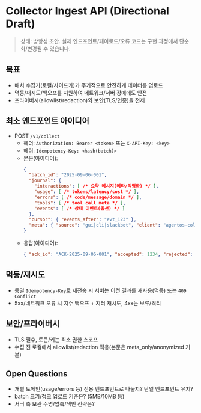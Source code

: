 # Collector Ingest API (Directional Draft)

> 상태: 방향성 초안. 실제 엔드포인트/페이로드/오류 코드는 구현 과정에서 단순화/변경될 수 있습니다.

## 목표

- 배치 수집기(로컬/사이드카)가 주기적으로 안전하게 데이터를 업로드
- 멱등/재시도/백오프를 지원하여 네트워크/서버 장애에도 안전
- 프라이버시(allowlist/redaction)와 보안(TLS/인증)을 전제

## 최소 엔드포인트 아이디어

- POST `/v1/collect`
  - 헤더: `Authorization: Bearer <token>` 또는 `X-API-Key: <key>`
  - 헤더: `Idempotency-Key: <hash(batch)>`
  - 본문(아이디어):
    ```json
    {
      "batch_id": "2025-09-06-001",
      "journal": {
        "interactions": [ /* 요약 메시지(메타/익명화) */ ],
        "usage": [ /* tokens/latency/cost */ ],
        "errors": [ /* code/message/domain */ ],
        "tools": [ /* tool call meta */ ],
        "events": [ /* 상태 이벤트(옵션) */ ]
      },
      "cursor": { "events_after": "evt_123" },
      "meta": { "source": "gui|cli|slackbot", "client": "agentos-collector/0.1" }
    }
    ```
  - 응답(아이디어):
    ```json
    { "ack_id": "ACK-2025-09-06-001", "accepted": 1234, "rejected": 0 }
    ```

## 멱등/재시도

- 동일 `Idempotency-Key`로 재전송 시 서버는 이전 결과를 재사용(멱등) 또는 `409 Conflict`
- 5xx/네트워크 오류 시 지수 백오프 + 지터 재시도, 4xx는 보류/격리

## 보안/프라이버시

- TLS 필수, 토큰/키는 최소 권한 스코프
- 수집 전 로컬에서 allowlist/redaction 적용(본문은 meta_only/anonymized 기본)

## Open Questions

- 개별 도메인(usage/errors 등) 전용 엔드포인트로 나눌지? 단일 엔드포인트 유지?
- batch 크기/청크 업로드 기준은? (5MB/10MB 등)
- 서버 측 보관 수명/압축/색인 전략은?
